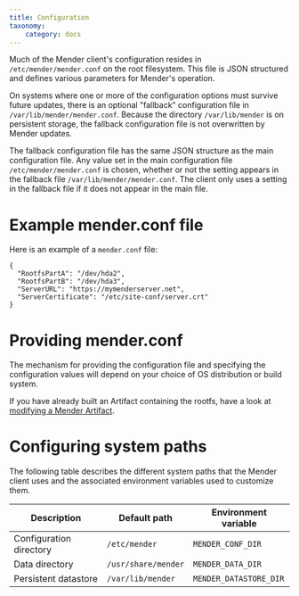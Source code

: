 ```yaml
---
title: Configuration
taxonomy:
    category: docs
---
```


Much of the Mender client's configuration resides in `/etc/mender/mender.conf`
on the root filesystem. This file is JSON structured and defines various
parameters for Mender's operation.

On systems where one or more of the configuration options must survive future
updates, there is an optional "fallback" configuration file in
`/var/lib/mender/mender.conf`. Because the directory `/var/lib/mender` is on
persistent storage, the fallback configuration file is not overwritten by Mender
updates.

The fallback configuration file has the same JSON structure as the main
configuration file. Any value set in the main configuration file
`/etc/mender/mender.conf` is chosen, whether or not the setting appears in the
fallback file `/var/lib/mender/mender.conf`. The client only uses a setting in
the fallback file if it does not appear in the main file.

# Example mender.conf file

Here is an example of a `mender.conf` file:
```
{
  "RootfsPartA": "/dev/hda2",
  "RootfsPartB": "/dev/hda3",
  "ServerURL": "https://mymenderserver.net",
  "ServerCertificate": "/etc/site-conf/server.crt"
}
```

# Providing mender.conf

The mechanism for providing the configuration file and specifying the configuration values will depend on your choice of OS distribution or build system.

If you have already built an Artifact containing the rootfs, have a look at [modifying a Mender Artifact](../../06.Artifact-creation/03.Modify-an-Artifact/docs.md).


# Configuring system paths

The following table describes the different system paths that the Mender client uses and the
associated environment variables used to customize them.

| Description             | Default path        | Environment variable   |
| ----------------------- | ------------------- | ---------------------- |
| Configuration directory | `/etc/mender`       | `MENDER_CONF_DIR`      |
| Data directory          | `/usr/share/mender` | `MENDER_DATA_DIR`      |
| Persistent datastore    | `/var/lib/mender`   | `MENDER_DATASTORE_DIR` |
